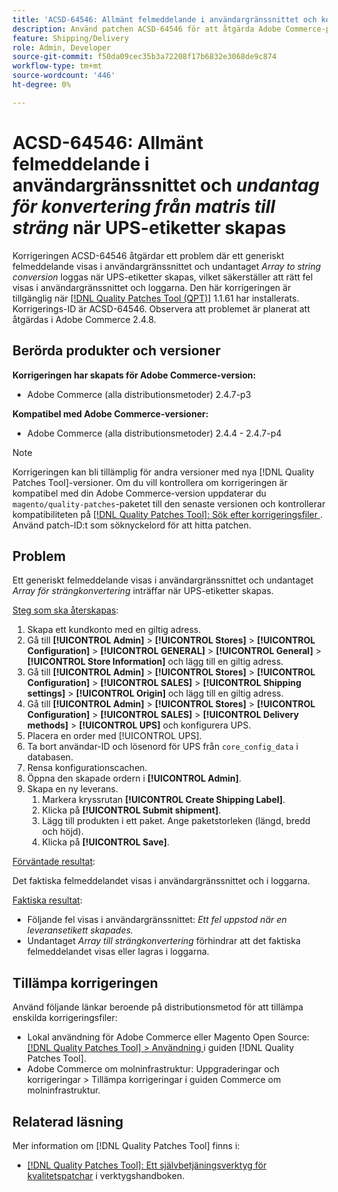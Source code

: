 ```yaml
---
title: 'ACSD-64546: Allmänt felmeddelande i användargränssnittet och konverteringsundantag för matris till strängkonvertering när UPS-etiketter skapas'
description: Använd patchen ACSD-64546 för att åtgärda Adobe Commerce-problemet där ett generiskt felmeddelande visas i användargränssnittet och när undantag för strängkonvertering loggas när UPS-etiketter skapas. Korrigeringen ser till att rätt fel visas i användargränssnittet och loggarna.
feature: Shipping/Delivery
role: Admin, Developer
source-git-commit: f50da09cec35b3a72208f17b6832e3068de9c874
workflow-type: tm+mt
source-wordcount: '446'
ht-degree: 0%

---
```



# ACSD-64546: Allmänt felmeddelande i användargränssnittet och *undantag för konvertering från matris till sträng* när UPS-etiketter skapas

Korrigeringen ACSD-64546 åtgärdar ett problem där ett generiskt felmeddelande visas i användargränssnittet och undantaget *Array to string conversion* loggas när UPS-etiketter skapas, vilket säkerställer att rätt fel visas i användargränssnittet och loggarna. Den här korrigeringen är tillgänglig när [[!DNL Quality Patches Tool (QPT)]](/help/tools/quality-patches-tool/quality-patches-tool-to-self-serve-quality-patches.md) 1.1.61 har installerats. Korrigerings-ID är ACSD-64546. Observera att problemet är planerat att åtgärdas i Adobe Commerce 2.4.8.

## Berörda produkter och versioner

**Korrigeringen har skapats för Adobe Commerce-version:**
* Adobe Commerce (alla distributionsmetoder) 2.4.7-p3

**Kompatibel med Adobe Commerce-versioner:**
* Adobe Commerce (alla distributionsmetoder) 2.4.4 - 2.4.7-p4

>[!NOTE]
>
>Korrigeringen kan bli tillämplig för andra versioner med nya [!DNL Quality Patches Tool]-versioner. Om du vill kontrollera om korrigeringen är kompatibel med din Adobe Commerce-version uppdaterar du `magento/quality-patches`-paketet till den senaste versionen och kontrollerar kompatibiliteten på [[!DNL Quality Patches Tool]: Sök efter korrigeringsfiler ](https://experienceleague.adobe.com/tools/commerce-quality-patches/index.html). Använd patch-ID:t som söknyckelord för att hitta patchen.

## Problem

Ett generiskt felmeddelande visas i användargränssnittet och undantaget *Array för strängkonvertering* inträffar när UPS-etiketter skapas.

<u>Steg som ska återskapas</u>:

1. Skapa ett kundkonto med en giltig adress.
1. Gå till **[!UICONTROL Admin]** > **[!UICONTROL Stores]** > **[!UICONTROL Configuration]** > **[!UICONTROL GENERAL]** > **[!UICONTROL General]** > **[!UICONTROL Store Information]** och lägg till en giltig adress.
1. Gå till **[!UICONTROL Admin]** > **[!UICONTROL Stores]** > **[!UICONTROL Configuration]** > **[!UICONTROL SALES]** > **[!UICONTROL Shipping settings]** > **[!UICONTROL Origin]** och lägg till en giltig adress.
1. Gå till **[!UICONTROL Admin]** > **[!UICONTROL Stores]** > **[!UICONTROL Configuration]** > **[!UICONTROL SALES]** > **[!UICONTROL Delivery methods]** > **[!UICONTROL UPS]** och konfigurera UPS.
1. Placera en order med [!UICONTROL UPS].
1. Ta bort användar-ID och lösenord för UPS från `core_config_data` i databasen.
1. Rensa konfigurationscachen.
1. Öppna den skapade ordern i **[!UICONTROL Admin]**.
1. Skapa en ny leverans.
   1. Markera kryssrutan **[!UICONTROL Create Shipping Label]**.
   1. Klicka på **[!UICONTROL Submit shipment]**.
   1. Lägg till produkten i ett paket. Ange paketstorleken (längd, bredd och höjd).
   1. Klicka på **[!UICONTROL Save]**.

<u>Förväntade resultat</u>:

Det faktiska felmeddelandet visas i användargränssnittet och i loggarna.

<u>Faktiska resultat</u>:

* Följande fel visas i användargränssnittet:
  *Ett fel uppstod när en leveransetikett skapades.*
* Undantaget *Array till strängkonvertering* förhindrar att det faktiska felmeddelandet visas eller lagras i loggarna.

## Tillämpa korrigeringen

Använd följande länkar beroende på distributionsmetod för att tillämpa enskilda korrigeringsfiler:
* Lokal användning för Adobe Commerce eller Magento Open Source: [[!DNL Quality Patches Tool] > Användning ](/help/tools/quality-patches-tool/usage.md) i guiden [!DNL Quality Patches Tool].
* Adobe Commerce om molninfrastruktur: Uppgraderingar och korrigeringar > Tillämpa korrigeringar i guiden Commerce om molninfrastruktur.

## Relaterad läsning

Mer information om [!DNL Quality Patches Tool] finns i:
* [[!DNL Quality Patches Tool]: Ett självbetjäningsverktyg för kvalitetspatchar](/help/tools/quality-patches-tool/quality-patches-tool-to-self-serve-quality-patches.md) i verktygshandboken.
